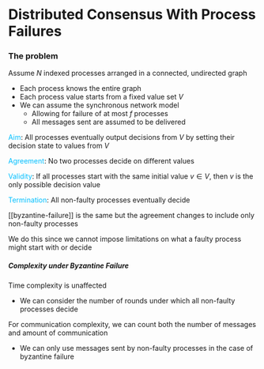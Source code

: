# Distributed Consensus With Process Failures

### The problem
Assume $N$ indexed processes arranged in a connected, undirected graph
- Each process knows the entire graph
- Each process value starts from a fixed value set $V$
- We can assume the synchronous network model
	- Allowing for failure of at most $f$ processes
	- All messages sent are assumed to be delivered

<span style="color:#00bfff">Aim</span>: All processes eventually output decisions from $V$ by setting their decision state to values from $V$

<span style="color:#00bfff">Agreement</span>: No two processes decide on different values

<span style="color:#00bfff">Validity</span>: If all processes start with the same initial value $v \in V$, then $v$ is the only possible decision value

<span style="color:#00bfff">Termination</span>: All non-faulty processes eventually decide

[[byzantine-failure]] is the same but the agreement changes to include only non-faulty processes

We do this since we cannot impose limitations on what a faulty process might start with or decide

##### Complexity under Byzantine Failure
Time complexity is unaffected
- We can consider the number of rounds under which all non-faulty processes decide

For communication complexity, we can count both the number of messages and amount of communication
- We can only use messages sent by non-faulty processes in the case of byzantine failure